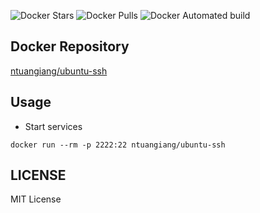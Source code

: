 ![Docker Stars](https://img.shields.io/docker/stars/ntuangiang/ubuntu-ssh.svg)
![Docker Pulls](https://img.shields.io/docker/pulls/ntuangiang/ubuntu-ssh.svg)
![Docker Automated build](https://img.shields.io/docker/automated/ntuangiang/ubuntu-ssh.svg)

## Docker Repository
[ntuangiang/ubuntu-ssh](https://hub.docker.com/r/ntuangiang/ubuntu-ssh) 

## Usage
- Start services

```shell script
docker run --rm -p 2222:22 ntuangiang/ubuntu-ssh
```

## LICENSE

MIT License
